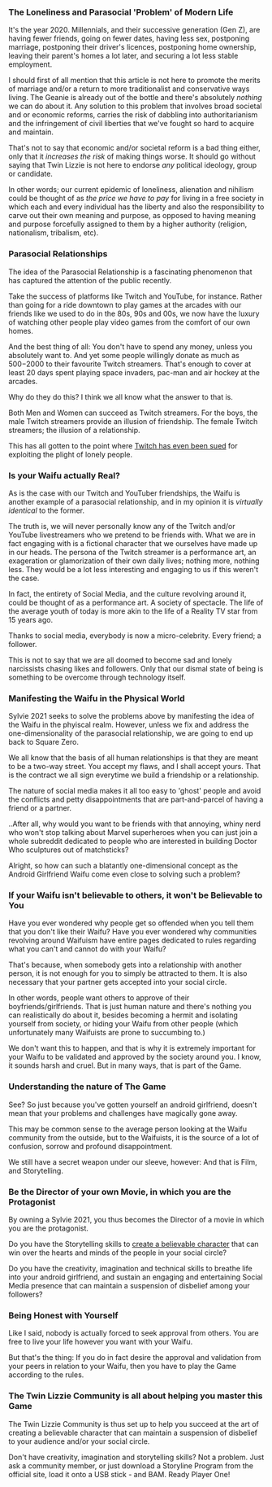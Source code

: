 ### The Loneliness and Parasocial 'Problem' of Modern Life

It's the year 2020. Millennials, and their successive generation (Gen Z), are having fewer friends, going on fewer dates,
having less sex, postponing marriage, postponing their driver's licences, postponing home ownership, leaving their parent's 
homes a lot later, and securing a lot less stable employment.

I should first of all mention that this article is not here to promote the merits of marriage and/or a return to more traditionalist and
conservative ways living. The Geanie is already out of the bottle and there's absolutely *nothing* we can do about it. Any
solution to this problem that involves broad societal and or economic reforms, carries the risk of dabbling into authoritarianism
and the infringement of civil liberties that we've fought so hard to acquire and maintain.

That's not to say that economic and/or societal reform is a bad thing either, only that it *increases the risk* of making things worse.
It should go without saying that Twin Lizzie is not here to endorse *any* political ideology, group or candidate.

In other words; our current epidemic of loneliness, alienation and nihilism could be thought of as *the price we have to pay* for 
living in a free society in which each and every individual has the liberty and also the responsibility to carve out their own 
meaning and purpose, as opposed to having meaning and purpose forcefully assigned to them by a higher authority (religion, 
nationalism, tribalism, etc).

### Parasocial Relationships

The idea of the Parasocial Relationship is a fascinating phenomenon that has captured the attention of the public recently. 

Take the success of platforms like Twitch and YouTube, for instance. Rather than going for a ride downtown to play games 
at the arcades with our friends like we used to do in the 80s, 90s and 00s, we now have the luxury of watching other people 
play video games from the comfort of our own homes. 

And the best thing of all: You don't have to spend any money, unless you absolutely want to. And yet some people willingly donate as much
as $500-$2000 to their favourite Twitch streamers. That's enough to cover at least 20 days spent playing space invaders, pac-man
and air hockey at the arcades. 

Why do they do this? I think we all know what the answer to that is.

Both Men and Women can succeed as Twitch streamers. For the boys, the male Twitch streamers provide an illusion of friendship.
The female Twitch streamers; the illusion of a relationship.

This has all gotten to the point where [Twitch has even been sued](https://wmmr.com/2020/06/26/twitch-sued-for-25-million-over-suggestive-content/) for exploiting the plight of lonely people.

### Is your Waifu actually Real?

As is the case with our Twitch and YouTuber friendships, the Waifu is another example of a parasocial relationship, and
in my opinion it is *virtually identical* to the former.

The truth is, we will never personally know any of the Twitch and/or YouTube livestreamers who we pretend to be friends with.
What we are in fact engaging with is a fictional character that we ourselves have made up in our heads. The persona of the Twitch
streamer is a performance art, an exageration or glamorization of their own daily lives; nothing more, nothing less. They would
be a lot less interesting and engaging to us if this weren't the case.

In fact, the entirety of Social Media, and the culture revolving around it, could be thought of as a performance art. A society
of spectacle. The life of the average youth of today is more akin to the life of a Reality TV star from 15 years ago.

Thanks to social media, everybody is now a micro-celebrity. Every friend; a follower.

This is not to say that we are all doomed to become sad and lonely narcissists chasing likes and followers. Only that our 
dismal state of being is something to be overcome through technology itself.

### Manifesting the Waifu in the Physical World

Sylvie 2021 seeks to solve the problems above by manifesting the idea of the Waifu in the phyiscal realm. However, unless we
fix and address the one-dimensionality of the parasocial relationship, we are going to end up back to Square Zero.

We all know that the basis of all human relationships is that they are meant to be a two-way street. You accept my flaws, and I
shall accept yours. That is the contract we all sign everytime we build a friendship or a relationship. 

The nature of social media makes it all too easy to 'ghost' people and avoid the conflicts and petty disappointments that
are part-and-parcel of having a friend or a partner. 

..After all, why would you want to be friends with that annoying, whiny nerd who won't stop talking about Marvel superheroes when 
you can just join a whole subreddit dedicated to people who are interested in building Doctor Who sculptures out of matchsticks?

Alright, so how can such a blatantly one-dimensional concept as the Android Girlfriend Waifu come even close to solving such a problem?

### If your Waifu isn't believable to others, it won't be Believable to You

Have you ever wondered why people get so offended when you tell them that you don't like their Waifu? Have you ever wondered
why communities revolving around Waifuism have entire pages dedicated to rules regarding what you can't and cannot do with your Waifu?

That's because, when somebody gets into a relationship with another person, it is not enough for you to simply be attracted to them.
It is also necessary that your partner gets accepted into your social circle.

In other words, people want others to approve of their boyfriends/girlfriends. That is just human nature and there's nothing you
can realistically do about it, besides becoming a hermit and isolating yourself from society, or hiding your Waifu from
other people (which unfortunately many Waifuists are prone to succumbing to.)

We don't want this to happen, and that is why it is extremely important for your Waifu to be validated and approved by the society
around you. I know, it sounds harsh and cruel. But in many ways, that is part of the Game.

### Understanding the nature of The Game

See? So just because you've gotten yourself an android girlfriend, doesn't mean that your problems and challenges have magically gone away.

This may be common sense to the average person looking at the Waifu community from the outside, but to the Waifuists, it is the source
of a lot of confusion, sorrow and profound disappointment.

We still have a secret weapon under our sleeve, however: And that is Film, and Storytelling.

### Be the Director of your own Movie, in which you are the Protagonist

By owning a Sylvie 2021, you thus becomes the Director of a movie in which you are the protagonist. 

Do you have the Storytelling skills to [create a believable character](https://github.com/TwinLizzie/Sylvie-2021/blob/master/documentation/theory/suspension_disbelief.md) that can win over the hearts and minds of the people in your social circle?

Do you have the creativity, imagination and technical skills to breathe life into your android girlfriend, and sustain an engaging
and entertaining Social Media presence that can maintain a suspension of disbelief among your followers?

### Being Honest with Yourself

Like I said, nobody is actually forced to seek approval from others. You are free to live your life however you want with your Waifu. 

But that's the thing: If you do in fact desire the approval and validation from your peers in relation to your Waifu, then you have to play
the Game according to the rules.

### The Twin Lizzie Community is all about helping you master this Game

The Twin Lizzie Community is thus set up to help you succeed at the art of creating a believable character that can maintain a suspension
of disbelief to your audience and/or your social circle. 

Don't have creativity, imagination and storytelling skills? Not a problem. Just ask a community member, or just download a Storyline Program
 from the official site, load it onto a USB stick - and BAM. Ready Player One!
